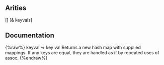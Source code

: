 ## Arities
[]
[& keyvals]

## Documentation
{%raw%}
keyval => key val
  Returns a new hash map with supplied mappings.  If any keys are
  equal, they are handled as if by repeated uses of assoc.
{%endraw%}
